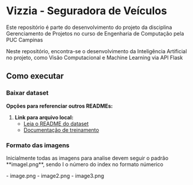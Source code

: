 # Vizzia - Seguradora de Veículos

<p>Este repositório é parte do desenvolvimento do projeto da disciplina Gerenciamento de Projetos no curso de Engenharia de Computação pela PUC Campinas</p>

<p>Neste repositório, encontra-se o desenvolvimento da Inteligência Artificial no projeto, como Visão Computacional e Machine Learning via API Flask</p>

## Como executar

### Baixar dataset

**Opções para referenciar outros READMEs:**

1. **Link para arquivo local:**
   - [Leia o README do dataset](./dataset/README.md)
   - [Documentação de treinamento](docs/TRAINING.md)

### Formato das imagens
<p>
Inicialmente todas as imagens para analise devem seguir o padrão **imageI.png**, sendo I o número do index no formato númerico
</p>
- image.png
- image2.png  
- image3.png

<!-- ### Links úteis
- 📋 [README do dataset](./dataset/README.md)
- 🚀 [Guia de instalação](./INSTALL.md)
- 📖 [Documentação completa](https://github.com/usuario/vizzia-docs)
- 🔧 [API Documentation](../api/README.md) -->